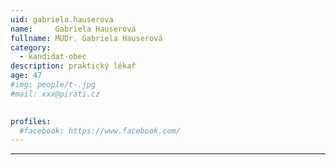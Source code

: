 ```yaml
---
uid: gabriela.hauserova
name:     Gabriela Hauserová
fullname: MUDr. Gabriela Hauserová
category:
  - kandidat-obec
description: praktický lékař
age: 47
#img: people/t-.jpg
#mail: xxx@pirati.cz

 
profiles:
  #facebook: https://www.facebook.com/
---
```


---
